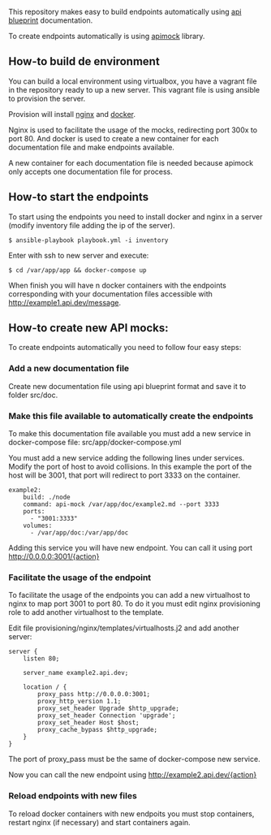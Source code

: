 This repository makes easy to build endpoints automatically using [api blueprint](https://apiblueprint.org/) documentation. 

To create endpoints automatically is using [apimock](https://github.com/localmed/api-mock) library.

## How-to build de environment

You can build a local environment using virtualbox, you have a vagrant file in the repository ready to up a new server. This vagrant file is using ansible to provision the server.

Provision will install [nginx](https://www.nginx.com/) and [docker](https://www.docker.com).

Nginx is used to facilitate the usage of the mocks, redirecting port 300x to port 80. And docker is used to create a new container for each documentation file and make endpoints available.

A new container for each documentation file is needed because apimock only accepts one documentation file for process.

## How-to start the endpoints

To start using the endpoints you need to install docker and nginx in a server (modify inventory file adding the ip of the server).

```
$ ansible-playbook playbook.yml -i inventory
```

Enter with ssh to new server and execute:

```
$ cd /var/app/app && docker-compose up
```

When finish you will have n docker containers with the endpoints corresponding with your documentation files accessible with http://example1.api.dev/message.


## How-to create new API mocks:

To create endpoints automatically you need to follow four easy steps:


### Add a new documentation file 

Create new documentation file using api blueprint format and save it to folder src/doc.


### Make this file available to automatically create the endpoints

To make this documentation file available you must add a new service in docker-compose file: src/app/docker-compose.yml

You must add a new service adding the following lines under services. Modify the port of host to avoid collisions. In this example the port of the host will be 3001, that port will redirect to port 3333 on the container.

```
example2:
    build: ./node
    command: api-mock /var/app/doc/example2.md --port 3333
    ports:
      - "3001:3333"
    volumes:
      - /var/app/doc:/var/app/doc
```
Adding this service you will have new endpoint. You can call it using port http://0.0.0.0:3001/{action}


### Facilitate the usage of the endpoint

To facilitate the usage of the endpoints you can add a new virtualhost to nginx to map port 3001 to port 80. To do it you must edit nginx provisioning role to add another virtualhost to the template.

Edit file provisioning/nginx/templates/virtualhosts.j2 and add another server:

```
server {
    listen 80;

    server_name example2.api.dev;

    location / {
        proxy_pass http://0.0.0.0:3001;
        proxy_http_version 1.1;
        proxy_set_header Upgrade $http_upgrade;
        proxy_set_header Connection 'upgrade';
        proxy_set_header Host $host;
        proxy_cache_bypass $http_upgrade;
    }
}
```

The port of proxy_pass must be the same of docker-compose new service.

Now you can call the new endpoint using http://example2.api.dev/{action}

### Reload endpoints with new files

To reload docker containers with new endpoits you must stop containers, restart nginx (if necessary) and start containers again.


